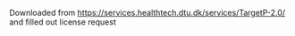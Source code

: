Downloaded from https://services.healthtech.dtu.dk/services/TargetP-2.0/ and filled out license request

